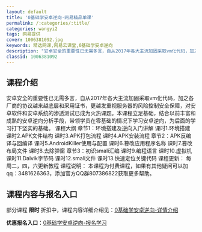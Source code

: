 ```yaml
---
layout: default
title: '0基础学安卓逆向-网易精品单课'
permalink: /:categories/:title/
categories: wangyi2
tags: 网易提供
cover: 1006381092.jpg
keywords: 精选网课,网易云课堂,0基础学安卓逆向
description: "安卓安全的重要性已无需多言，自从2017年各大主流加固采取vm化代码，加之各厂商的协议越来越底层和采用证书，更越发重视服务器的风险控制安全保障，对安卓软件和安卓系统的渗透测试已成为火热课题。"
classid: 1006381092
---
```


## 课程介绍

安卓安全的重要性已无需多言，自从2017年各大主流加固采取vm化代码，加之各厂商的协议越来越底层和采用证书，更越发重视服务器的风险控制安全保障，对安卓软件和安卓系统的渗透测试已成为火热课题。本课程立足基础，结合以前丰富和成熟的安卓逆向分析手段，带领学员在零基础的情况下学习安卓逆向，为后面的学习打下坚实的基础。
课程大纲
章节1：环境搭建及逆向入门讲解
课时1.环境搭建
课时2.APK文件结构
课时3.APK打包流程
课时4.APK安装流程
章节2：APK反编译与回编译
课时5.AndroidKiller使用与配置
课时6.篡改应用程序名称
课时7.篡改布局文件
课时8.去除弹窗
章节3：初识smali汇编
课时9.编程语言
课时10.虚拟机
课时11.Dalvik字节码
课时12.smali文件
课时13.快速定位关键代码
课程更新：
每周二，四，六更新教程
课程说明：
本课程为付费课程，如果有其他疑问可以加qq：3481626363，添加官方QQ群807386822获取更多帮助。

## 课程内容与报名入口

部分课程 **限时** 折扣中，课程内容详细介绍见：[0基础学安卓逆向-详情介绍](https://study.163.com/course/introduction/1006381092.htm?share=1&shareId=1025206652&utm_campaign=share&utm_medium=iphoneShare&utm_source=&utm_u=1025206652)

**优惠报名入口**：[0基础学安卓逆向-报名学习](https://study.163.com/course/introduction/1006381092.htm?share=1&shareId=1025206652&utm_campaign=share&utm_medium=iphoneShare&utm_source=&utm_u=1025206652)


